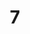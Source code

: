---
basin: 'No'
cudn: true
floor: Ground
grade: 2
images:
- /room_database/images/ec/EC7_1.jpg
- /room_database/images/ec/EC7_2.jpg
- /room_database/images/ec/EC7_3.jpg
living_room: 'No'
location: East Court
name: '7'
network: Wired and Wireless
title: '7'
---